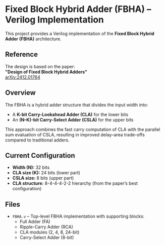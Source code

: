 # Fixed Block Hybrid Adder (FBHA) – Verilog Implementation

This project provides a Verilog implementation of the **Fixed Block Hybrid Adder (FBHA)** architecture.

## Reference
The design is based on the paper:  
**"Design of Fixed Block Hybrid Adders"**  
[arXiv:2412.01764](https://arxiv.org/abs/2412.01764)

## Overview
The FBHA is a hybrid adder structure that divides the input width into:
- A **K-bit Carry-Lookahead Adder (CLA)** for the lower bits
- An **(N–K)-bit Carry-Select Adder (CSLA)** for the upper bits

This approach combines the fast carry computation of CLA with the parallel sum evaluation of CSLA, resulting in improved delay–area trade-offs compared to traditional adders.

## Current Configuration
- **Width (N):** 32 bits  
- **CLA size (K):** 24 bits (lower part)  
- **CSLA size:** 8 bits (upper part)  
- **CLA structure:** 8-4-4-4-2-2 hierarchy (from the paper’s best configuration)

## Files
- `FBHA.v` – Top-level FBHA implementation with supporting blocks:
  - Full Adder (FA)
  - Ripple-Carry Adder (RCA)
  - CLA modules (2, 4, 8, 24-bit)
  - Carry-Select Adder (8-bit)
